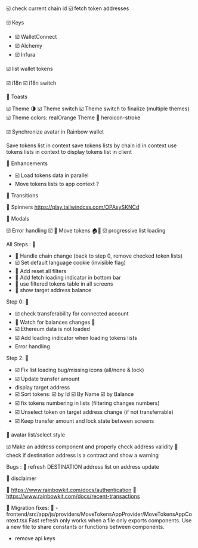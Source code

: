 ☑️ check current chain id
☑️ fetch token addresses


☑️ Keys
- ☑️ WalletConnect
- ☑️ Alchemy
- ☑️ Infura



☑️ list wallet tokens


☑️ i18n
☑️ i18n switch

🚧 Toasts

☑️ Theme 🌗
☑️ Theme switch
☑️ Theme switch to finalize (multiple themes)
☑️ Theme colors: realOrange Theme
🚧 heroicon-stroke

☑️ Synchronize avatar in Rainbow wallet


Save tokens list in context
save tokens lists by chain id in context
use tokens lists in context to display tokens list in client


🚧 Enhancements
- ☑️ Load tokens data in parallel
- Move tokens lists to app context ?

🚧 Transitions

🚧 Spinners
https://play.tailwindcss.com/OPAsySKNCd

🚧 Modals

☑️ Error handling
☑️ 🚧 Move tokens 🏠🏡
☑️ progressive list loading


All Steps : 🚧 
- 🚧 Handle chain change (back to step 0, remove checked token lists)
- ☑️ Set default language cookie (invisible flag)
- 🚧 Add reset all filters
- 🚧 Add fetch loading indicator in bottom bar
- 🚧 use filtered tokens table in all screens
- 🚧 show target address balance


Step 0: 🚧
- ☑️ check transferability for connected account
- 🚧 Watch for balances changes 👀
- ☑️ Ethereum data is not loaded
- ☑️ Add loading indicator when loading tokens lists
- Error handling

Step 2: 🚧 
- ☑️ Fix list loading bug/missing icons (all/none & lock)
- ☑️ Update transfer amount
- display target address
- ☑️ Sort tokens: ☑️ by Id  ☑️ By Name  ☑️ by Balance
- ☑️ fix tokens numbering in lists (filtering changes numbers)
- ☑️ Unselect token on target address change (if not transferrable)
- ☑️ Keep transfer amount and lock state between screens



🚧 avatar list/select style

☑️ Make an address component and properly check address validity
🚧 check if destination address is a contract and show a warning


Bugs :
  🐜 refresh DESTINATION address list on address update


🚧 disclaimer

👀 https://www.rainbowkit.com/docs/authentication
👀 https://www.rainbowkit.com/docs/recent-transactions



🚧 Migration fixes:
🚧 - frontend/src/app/js/providers/MoveTokensAppProvider/MoveTokensAppContext.tsx
      Fast refresh only works when a file only exports components. Use a new file to share constants or functions between components.
   - remove api keys